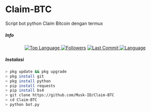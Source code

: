 # Claim-BTC
Script bot python Claim Bitcoin dengan termux
##### Info
<p align="center">
 <a href="https://github.com/Musk-ID">
    <img alt="Top Language" src="https://img.shields.io/github/languages/top/Musk-ID/Claim-BTC.svg"/>
  </a>
<a href="https://github.com/Musk-ID/followers">
  <img title="Followers" src="https://img.shields.io/github/followers/Musk-ID?label=Followers&color=blue&style=flat-square"></a>
<a href="https://github.com/Musk-ID/Anime-Tracker/stargazers/">
<a href="https://github.com/Musk-ID">
  <img alt="Last Commit" src="https://img.shields.io/github/last-commit/Musk-ID/Claim-BTC.svg"/>
</a>
<a href="https://github.com/Musk-ID">
  <img alt="Language" src="https://img.shields.io/github/languages/count/Musk-ID/Claim-BTC.svg"/>
</a>
</div>
</p>

##### Instalasi
```bash
> pkg update && pkg upgrade
> pkg install git
> pkg install python
> pip install requests
> pip install bs4
> git clone https://github.com/Musk-ID/Claim-BTC
> cd Claim-BTC
> python bot.py
```


